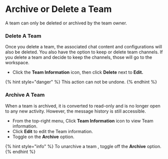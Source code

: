 # Archive or Delete a Team

A team can only be deleted or archived by the team owner.&#x20;

### Delete A Team

Once you delete a team, the associated chat content and configurations will also be deleted. You also have the option to keep or delete team channels. If you delete a team and decide to keep the channels, those will go to the workspace.

* Click the **Team Information** icon, then click **Delete** next to **Edit.**

{% hint style="danger" %}
This action can not be undone.
{% endhint %}

### Archive A Team&#x20;

When a team is archived, it is converted to read-only and is no longer open to any new activity. However, the message history is still accessible.

* From the top-right menu, Click **Team Information** icon to view Team information.&#x20;
* Click **Edit** to edit the Team information.&#x20;
* Toggle on the **Archive** option.

{% hint style="info" %}
To unarchive a team , toggle off the **Archive** option.
{% endhint %}
